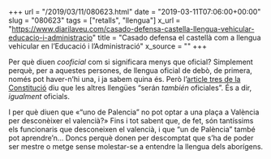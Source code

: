 +++
url = "/2019/03/11/080623.html"
date = "2019-03-11T07:06:00+00:00"
slug = "080623"
tags = ["retalls", "llengua"]
x_url = "https://www.diarilaveu.com/casado-defensa-castella-llengua-vehicular-educacio-i-administracio"
title = "Casado defensa el castellà com a llengua vehicular en l’Educació i l’Administració"
x_source = ""
+++

Per què diuen *cooficial* com si significara menys que oficial? Simplement perquè, per a aquestes persones, de llengua oficial de debò, de primera, només pot haver-n’hi una, i ja sabem quina és. Però l’[article tres de la Constitució](http://www.congreso.es/consti/constitucion/indice/titulos/articulos.jsp?ini=1&fin=9&tipo=2) diu que les altres llengües “serán *también* oficiales”. És a dir, *igualment* oficials.

I per què diuen que «“uno de Palencia” no pot optar a una plaça a València per desconèixer el valencià?» Fins i tot sabent que, de fet, són tantíssims els funcionaris que desconeixen el valencià, i que “un de Palència” també pot aprendre’n… Doncs perquè donen per descomptat que s’ha de poder ser mestre o metge sense molestar-se a entendre la llengua dels aborígens.

